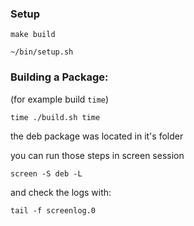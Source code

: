 ### Setup

```
make build
```

```
~/bin/setup.sh
```

### Building a Package:

(for example build `time`)

```
time ./build.sh time
```

the deb package was located in it's folder

you can run those steps in screen session

```
screen -S deb -L
```

and check the logs with:

```
tail -f screenlog.0
```
